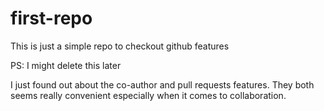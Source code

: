 # first-repo
This is just a simple repo to checkout github features

PS: I might delete this later

I just found out about the co-author and pull requests features. They both seems really convenient especially when it comes to collaboration.
